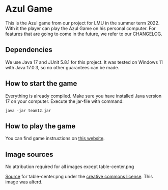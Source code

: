 # Azul Game

This is the Azul game from our project for LMU in the summer term 2022. With it the player can play the Azul Game on his
personal computer. For features that are going to come in the future, we refer to our CHANGELOG.

## Dependencies

We use Java 17 and JUnit 5.8.1 for this project. It was tested on Windows 11 with Java 17.0.3, so no other guarantees
can be made.

## How to start the game

Everything is already compiled. Make sure you have installed Java version 17 on your computer. Execute the jar-file with
command:

`java -jar team12.jar`

## How to play the game

You can find game instructions on [this website](https://tesera.ru/images/items/1108676/EN-Azul-Rules.pdf).

## Image sources

No attribution required for all images except table-center.png

[Source](https://commons.wikimedia.org/wiki/File:Picnic_table.jpg) for table-center.png under
the [creative commons license](https://creativecommons.org/licenses/by-sa/4.0/deed.en). This image was alterd.